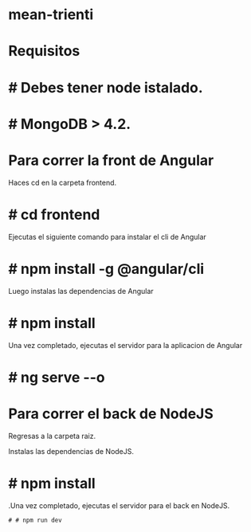 # mean-trienti

# Requisitos

# # Debes tener node istalado.
# # MongoDB > 4.2.

# Para correr la front de Angular
Haces cd en la carpeta frontend.
   # # cd frontend

Ejecutas el siguiente comando para instalar el cli de Angular

   # # npm install -g @angular/cli
Luego instalas las dependencias de Angular
   # # npm install
Una vez completado, ejecutas el servidor para la aplicacion de Angular
   # # ng serve --o


# Para correr el back de NodeJS

Regresas a la carpeta raiz.

Instalas las dependencias de NodeJS.

   # # npm install
.Una vez completado, ejecutas el servidor para el back en NodeJS.

    # # npm run dev 
